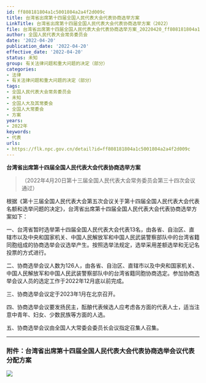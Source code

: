 ```yaml
---
id: ff808181804a1c5001804a2a4f2d009c
title: 台湾省出席第十四届全国人民代表大会代表协商选举方案
LinkTitle: 台湾省出席第十四届全国人民代表大会代表协商选举方案（2022）
file: 台湾省出席第十四届全国人民代表大会代表协商选举方案_20220420_ff808181804a1c5001804a2a4f2d009c.docx
author: 全国人民代表大会常务委员会
date: '2022-04-20'
publication_date: '2022-04-20'
effective_date: '2022-04-20'
status: 未知
group: 有关法律问题和重大问题的决定（部分）
categories:
- 法律
- 有关法律问题和重大问题的决定（部分）
tags:
- 全国人民代表大会常务委员会
- 未知
- 全国人大及其常委会
- 全国人大常委会
- 方案
years:
- 2022年
keywords:
- 代表
urls:
- https://flk.npc.gov.cn/detail?id=ff808181804a1c5001804a2a4f2d009c
---
```


**台湾省出席第十四届全国人民代表大会代表协商选举方案**

> （2022年4月20日第十三届全国人民代表大会常务委员会第三十四次会议通过）

根据《第十三届全国人民代表大会第五次会议关于第十四届全国人民代表大会代表名额和选举问题的决定》，台湾省出席第十四届全国人民代表大会代表协商选举方案如下：

一、台湾省暂时选举第十四届全国人民代表大会代表13名，由各省、自治区、直辖市以及中央和国家机关、中国人民解放军和中国人民武装警察部队中的台湾省籍同胞组成的协商选举会议选举产生。按照选举法规定，选举采用差额选举和无记名投票的方式进行。

二、协商选举会议人数为126人，由各省、自治区、直辖市以及中央和国家机关、中国人民解放军和中国人民武装警察部队中的台湾省籍同胞协商选定。参加协商选举会议人员的选定工作于2022年12月底以前完成。

三、协商选举会议定于2023年1月在北京召开。

四、协商选举会议要发扬民主，酝酿代表候选人应考虑各方面的代表人士，适当注意中青年、妇女、少数民族等方面的人选。

五、协商选举会议由全国人大常委会委员长会议指定召集人召集。

---

### 附件：台湾省出席第十四届全国人民代表大会代表协商选举会议代表分配方案

![](../images/ff808181804a1c5001804a2a4f2d009c/image_01.jpg)
